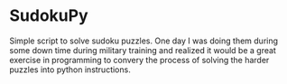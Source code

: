 # SudokuPy
Simple script to solve sudoku puzzles. One day I was doing them during some down time during military training and
realized it would be a great exercise in programming to convery the process of solving the harder puzzles into python
instructions.
